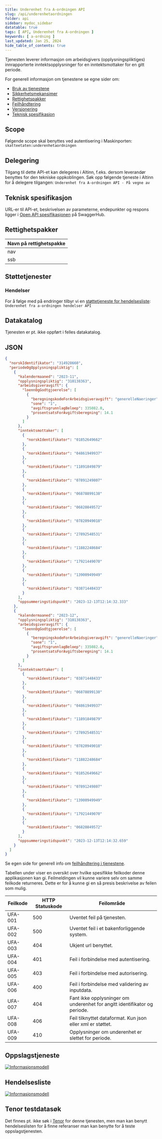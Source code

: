 ```yaml
---
title: Underenhet fra A-ordningen API
slug: /api/underenhetaordningen
folder: api
sidebar: mydoc_sidebar
datatable: true
tags: [ API, Underenhet fra A-ordningen ]
keywords: [ a-ordning ]
last_updated: Jan 25, 2024
hide_table_of_contents: true
---
```


<summary>Tjenesten leverer informasjon om arbeidsgivers (opplysningspliktiges) innrapporterte inntektsopplysninger for en
inntektsmottaker for en gitt periode.</summary>

<Tabs underline={true}>
<TabItem headerText="Om tjenesten" itemKey="itemKey-1" default>

For generell informasjon om tjenestene se egne sider om:

* [Bruk av tjenestene](../om/bruk.md)
* [Sikkerhetsmekansimer](../om/sikkerhet.md)
* [Rettighetspakker](../om/rettighetspakker.md)
* [Feilhåndtering](../om/feil.md)
* [Versjonering](../om/versjoner.md)
* [Teknisk spesifikasjon](../om/tekniskspesifikasjon.md)

## Scope

Følgende scope skal benyttes ved autentisering i Maskinporten: `skatteetaten:underenhetaordningen`

## Delegering

Tilgang til dette API-et kan delegeres i Altinn, f.eks. dersom leverandør benyttes for den tekniske oppkoblingen. Søk
opp følgende tjeneste i Altinn for å delegere tilgangen: `Underenhet fra A-ordningen API - På vegne av`

## Teknisk spesifikasjon

URL-er til API-et, beskrivelsen av parameterne, endepunkter og respons ligger
i [Open API spesifikasjonen](https://app.swaggerhub.com/apis/skatteetaten/underenhet-fra-a-ordningen-api)
på SwaggerHub.

## Rettighetspakker

| Navn på rettighetspakke |	
|-------------------------|
| nav                     |
| ssb                     |

## Støttetjenester

### Hendelser

For å følge med på endringer tilbyr vi
en [støttetjeneste for hendelsesliste](./hendelser.md): `Underenhet fra a-ordningen hendelser API`

## Datakatalog

Tjenesten er pt. ikke oppført i felles datakatalog.

</TabItem>
<TabItem headerText="Eksempler" itemKey="itemKey-2"> 

## JSON

```json
{
  "norskIdentifikator": "314928660",
  "periodeOgOpplysningspliktig": [
    {
      "kalendermaaned": "2023-11",
      "opplysningspliktig": "310138363",
      "arbeidsgiveravgift": {
        "loennOgGodtgjoerelse": [
          {
            "beregningskodeForArbeidsgiveravgift": "generelleNaeringer",
            "sone": "1",
            "avgiftsgrunnlagBeloep": 335082.0,
            "prosentsatsForAvgiftsberegning": 14.1
          }
        ]
      },
      "inntektsmottaker": [
        {
          "norskIdentifikator": "01852649662"
        },
        {
          "norskIdentifikator": "04861949937"
        },
        {
          "norskIdentifikator": "11891849879"
        },
        {
          "norskIdentifikator": "07891249807"
        },
        {
          "norskIdentifikator": "06878899138"
        },
        {
          "norskIdentifikator": "06820849572"
        },
        {
          "norskIdentifikator": "07820949018"
        },
        {
          "norskIdentifikator": "27892548531"
        },
        {
          "norskIdentifikator": "11882248684"
        },
        {
          "norskIdentifikator": "17921449070"
        },
        {
          "norskIdentifikator": "13900949949"
        },
        {
          "norskIdentifikator": "03871448433"
        }
      ],
      "oppsummeringstidspunkt": "2023-12-13T12:14:32.333"
    },
    {
      "kalendermaaned": "2023-12",
      "opplysningspliktig": "310138363",
      "arbeidsgiveravgift": {
        "loennOgGodtgjoerelse": [
          {
            "beregningskodeForArbeidsgiveravgift": "generelleNaeringer",
            "sone": "1",
            "avgiftsgrunnlagBeloep": 335082.0,
            "prosentsatsForAvgiftsberegning": 14.1
          }
        ]
      },
      "inntektsmottaker": [
        {
          "norskIdentifikator": "03871448433"
        },
        {
          "norskIdentifikator": "06878899138"
        },
        {
          "norskIdentifikator": "04861949937"
        },
        {
          "norskIdentifikator": "11891849879"
        },
        {
          "norskIdentifikator": "27892548531"
        },
        {
          "norskIdentifikator": "07820949018"
        },
        {
          "norskIdentifikator": "11882248684"
        },
        {
          "norskIdentifikator": "01852649662"
        },
        {
          "norskIdentifikator": "07891249807"
        },
        {
          "norskIdentifikator": "13900949949"
        },
        {
          "norskIdentifikator": "17921449070"
        },
        {
          "norskIdentifikator": "06820849572"
        }
      ],
      "oppsummeringstidspunkt": "2023-12-13T12:14:32.659"
    }
  ]
}
```

</TabItem>
<TabItem headerText="Feilkoder" itemKey="itemKey-3">

Se egen side for generell info om [feilhåndtering i tjenestene](../om/feil.md).

Tabellen under viser en oversikt over hvilke spesifikke feilkoder denne applikasjonen kan gi. Feilmeldingen vil kunne variere selv om samme feilkode returneres. Dette er for å kunne gi en så presis beskrivelse av feilen som mulig.

| Feilkode | HTTP Statuskode | Feilområde                                                                |
|----------|-----------------|---------------------------------------------------------------------------|
| UFA-001  | 500             | Uventet feil på tjenesten.                                                |
| UFA-002  | 500             | Uventet feil i et bakenforliggende system.                                |
| UFA-003  | 404             | Ukjent url benyttet.                                                      |
| UFA-004  | 401             | Feil i forbindelse med autentisering.                                     |
| UFA-005  | 403             | Feil i forbindelse med autorisering.                                      |
| UFA-006  | 400             | Feil i forbindelse med validering av inputdata.                           |
| UFA-007  | 404             | Fant ikke opplysninger om underenhet for angitt identifikator og periode. |
| UFA-008  | 406             | Feil tilknyttet dataformat. Kun json eller xml er støttet.                |
| UFA-009  | 410             | Opplysninger om underenhet er slettet for periode.                        |

</TabItem>
<TabItem headerText="Informasjonsmodell" itemKey="itemKey-4">

## Oppslagstjeneste

[![Informasjonsmodell](../../static/download/informasjonsmodell_underenhetaordningen.png)](../../static/download/informasjonsmodell_underenhetaordningen.png)

## Hendelsesliste

[![Informasjonsmodell](../../static/download/informasjonsmodell_underenhetaordningen_hendelser.png)](../../static/download/informasjonsmodell_underenhetaordningen_hendelser.png)

</TabItem>
<TabItem headerText="Test" itemKey="itemKey-5">

## Tenor testdatasøk

Det finnes pt. ikke søk i [Tenor](../test/tenor.md) for denne tjenesten, men man kan benytt hendelseslisten for å finne
referanser man kan benytte for å teste oppslagstjenesten.

</TabItem>
</Tabs>
